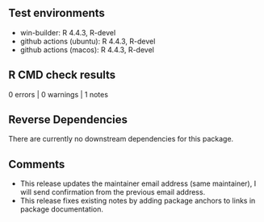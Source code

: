 ## Test environments

* win-builder: R 4.4.3, R-devel
* github actions (ubuntu): R 4.4.3, R-devel
* github actions (macos): R 4.4.3, R-devel


## R CMD check results

0 errors | 0 warnings | 1 notes

## Reverse Dependencies

There are currently no downstream dependencies for this package.

## Comments

* This release updates the maintainer email address (same maintainer), I will send confirmation from the previous email address.
* This release fixes existing notes by adding package anchors to links in package documentation.
